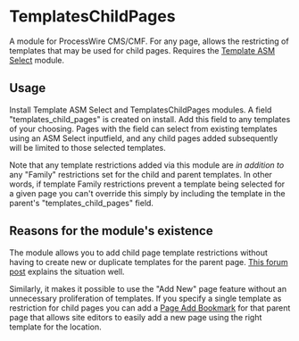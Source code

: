 # TemplatesChildPages

A module for ProcessWire CMS/CMF. For any page, allows the restricting of templates that may be used for child pages. Requires the [Template ASM Select](https://github.com/Hani79/Processwire_FieldType_Templates) module.

## Usage

Install Template ASM Select and TemplatesChildPages modules. A field "templates_child_pages" is created on install. Add this field to any templates of your choosing. Pages with the field can select from existing templates using an ASM Select inputfield, and any child pages added subsequently will be limited to those selected templates. 

Note that any template restrictions added via this module are *in addition to* any "Family" restrictions set for the child and parent templates. In other words, if template Family restrictions prevent a template being selected for a given page you can't override this simply by including the template in the parent's "templates_child_pages" field.

## Reasons for the module's existence 

The module allows you to add child page template restrictions without having to create new or duplicate templates for the parent page. [This forum post](https://processwire.com/talk/topic/13374-allowed-templates-on-a-page-basis/#entry120845) explains the situation well.

Similarly, it makes it possible to use the "Add New" page feature without an unnecessary proliferation of templates. If you specify a single template as restriction for child pages you can add a [Page Add Bookmark](https://processwire.com/blog/posts/processwire-2.6.17-expands-admin-navigation-with-bookmarks/#page-add-bookmarks) for that parent page that allows site editors to easily add a new page using the right template for the location.